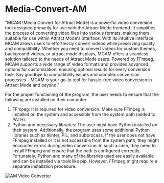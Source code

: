 # Media-Convert-AM
 "MCAM (Media Convert for Attract Mode) is a powerful video conversion tool designed primarily for use with the Attract Mode frontend. It simplifies the process of converting video files into various formats, making them suitable for use within Attract Mode's interface. With its intuitive interface, MCAM allows users to effortlessly convert videos while preserving quality and compatibility. Whether you need to convert videos for custom themes, background videos, or attract mode displays, MCAM offers a seamless solution tailored to the needs of Attract Mode users. Powered by FFmpeg, MCAM supports a wide range of video formats and provides advanced options for customization, ensuring optimal results for every conversion task. Say goodbye to compatibility issues and complex conversion processes – MCAM is your go-to tool for hassle-free video conversion in Attract Mode and beyond."

For the proper functioning of the program, the user needs to ensure that the following are installed on their computer:
1. FFmpeg: It is required for video conversion. Make sure FFmpeg is installed on the system and accessible from the system path (added to PATH).
2. Python and necessary libraries: The user must have Python installed on their system. Additionally, the program uses some additional Python libraries such as tkinter, PIL, and subprocess.
If the user does not have FFmpeg installed or it is not accessible from the system path, they might encounter errors during video conversion. In such a case, they need to install FFmpeg and ensure that the path is configured correctly.
Fortunately, Python and many of the libraries used are easily available and can be installed via tools like pip. However, FFmpeg might require a separate installation procedure.

![AM Video Converter](https://github.com/ArcadianoAM/Media-Convert-AM/assets/1190952/4a62aafc-7858-4e72-98f2-2c8fb0f68678)

 
